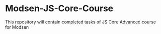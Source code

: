# Modsen-JS-Core-Course
This repository will contain completed tasks of JS Core Advanced course for Modsen
